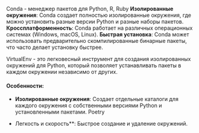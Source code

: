 Conda - менеджер пакетов для Python, R, Ruby 
**Изолированные окружения**: Conda создает полностью изолированные окружения, где можно установить разные версии Python и разные наборы пакетов.
**Кроссплатформенность**: Conda работает на различных операционных системах (Windows, macOS, Linux).
**Быстрая установка**: Conda может использовать предварительно скомпилированные бинарные пакеты, что часто делает установку быстрее.


VirtualEnv - это легковесный инструмент для создания изолированных окружений для Python, который позволяет устанавливать пакеты в каждом окружении независимо от других.
#### Особенности:

- **Изолированные окружения**: Создает отдельные каталоги для каждого окружения с собственными версиями Python и установленными пакетами.
Poetry
* Легкость и скорость**: Быстрое создание и удаление окружений.
